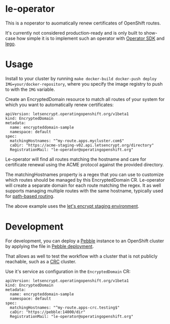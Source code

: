 # le-operator

This is a noperator to auomatically renew certificates of OpenShift routes.

It's currently not considered production-ready and is only built to show-case how simple it is to implement such an operator with [Operator SDK](https://sdk.operatorframework.io/) and [lego](https://github.com/go-acme/lego).

# Usage

Install to your cluster by running `make docker-build docker-push deploy IMG=your/docker-repository`, where you specify the image registry to push to with the `IMG` variable.

Create an EncryptedDomain resource to match all routes of your system for which you want to automatically renew certificates:

```
apiVersion: letsencrypt.operatingopenshift.org/v1beta1
kind: EncryptedDomain
metadata:
  name: encrypteddomain-sample
  namespace: default
spec:
  matchingHostnames: "^my-route.apps.mycluster.com$"
  caDir: "https://acme-staging-v02.api.letsencrypt.org/directory"
  RegistrationMail: "le-operator@operatingopenshift.org"
```

Le-operator will find all routes matching the hostname and care for certificate renewal using the ACME protocol against the provided directory.

The matchingHostnames property is a regex that you can use to customize which routes should be managed by this EncryptedDomain CR.
Le-operator will create a separate domain for each route matching the regex.
It as well supports managing multiple routes with the same hostname, typically used for [path-based routing](https://docs.openshift.com/container-platform/4.9/networking/routes/route-configuration.html#nw-path-based-routes_route-configuration).

The above example uses the [let's encrypt staging environment](https://letsencrypt.org/docs/staging-environment/).


# Development

For development, you can deploy a [Pebble](https://github.com/letsencrypt/pebble) instance to an OpenShift cluster by applying the file in [Pebble deployment](hack/pebble.yaml).

That allows as well to test the workflow with a cluster that is not publicly reachable, such as a [CRC](https://github.com/code-ready/crc) cluster.

Use it's service as configuration in the `EncryptedDomain` CR:

```
apiVersion: letsencrypt.operatingopenshift.org/v1beta1
kind: EncryptedDomain
metadata:
  name: encrypteddomain-sample
  namespace: default
spec:
  matchingHostnames: "^my-route.apps-crc.testing$"
  caDir: "https://pebble:14000/dir"
  RegistrationMail: "le-operator@operatingopenshift.org"
```
